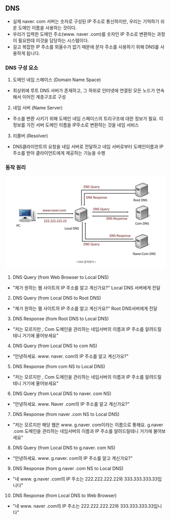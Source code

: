 ## DNS

- 실제 naver. com 서버는 숫자로 구성된 IP 주소로 통신하지만, 우리는 기억하기 쉬운 도메인 이름을 사용하는 것이다.
- 우리가 입력한 도메인 주소(www. naver .com)를 숫자인 IP 주소로 변환하는 과정이 필요한데 이것을 담당하는 시스템이다.
- 길고 복잡한 IP 주소를 외울수가 없기 때문에 문자 주소를 사용하기 위해 DNS를 사용하게 됩니다.

### DNS 구성 요소

1. 도메인 네임 스페이스 (Domain Name Space)

- 최상위에 루트 DNS 서버가 존재하고, 그 하위로 인터넷에 연결된 모든 노드가 연속해서 이어진 계층구조로 구성

2. 네임 서버 (Name Server)

- 주소를 변환 시키기 위해 도메인 네임 스페이스의 트리구조에 대한 정보가 필요. 이 정보를 가진 서버 도메인 이름을 IP주소로 변환하는 것을 네임 서비스

3. 리졸버 (Resolver)

- DNS클라이언트의 요청을 네임 서버로 전달하고 네임 서버로부터 도메인이름과 IP 주소를 받아 클라이언트에게 제공하는 기능을 수행

### 동작 원리

<img width="780" alt="DNS 동작원리" src="../Img/dns.png">

1. DNS Query (from Web Browser to Local DNS)

- "제가 원하는 웹 사이트의 IP 주소를 알고 계신가요?" Local DNS 서버에게 전달

2. DNS Query (from Local DNS to Root DNS)

- "제가 원하는 웹 사이트의 IP 주소를 알고 계신가요?" Root DNS서버에게 전달

3. DNS Response (from Root DNS to Local DNS)

- "저는 모르지만 , Com 도메인을 관리하는 네임서버의 이름과 IP 주소를 알려드릴 테니 거기에 물어보세요"

4. DNS Query (from Local DNS to com NS)

- “안녕하세요. www. naver. com의 IP 주소를 알고 계신가요?"

5. DNS Response (from com NS to Local DNS)

- "저는 모르지만 , Com 도메인을 관리하는 네임서버의 이름과 IP 주소를 알려드릴 테니 거기에 물어보세요"

6. DNS Query (from Local DNS to naver. com NS)

- “안녕하세요. www. Naver .com의 IP 주소를 알고 계신가요?"

7. DNS Response (from naver .com NS to Local DNS)

- "저는 모르지만 해당 웹은 www. g.naver. com이라는 이름으로 통해요. g.naver .com 도메인을 관리하는 네임서버의 이름과 IP 주소를 알려드릴테니 거기에 물어보세요"

8. DNS Query (from Local DNS to g.naver. com NS)

- “안녕하세요. www. g.naver. com의 IP 주소를 알고 계신가요?"

9. DNS Response (from g.naver .com NS to Local DNS)

- "네 www. g.naver .com의 IP 주소는 222.222.222.22와 333.333.333.33입니다"

10. DNS Response (from Local DNS to Web Browser)

- "네 www. naver .com의 IP 주소는 222.222.222.22와 333.333.333.33입니다"

